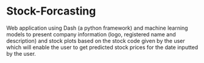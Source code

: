 # Stock-Forcasting
Web application using Dash (a python framework) and  machine learning models to present company information (logo, registered name and description) and stock plots based on the stock code given by the user which will enable the user to get predicted stock prices for the date inputted by the user.
